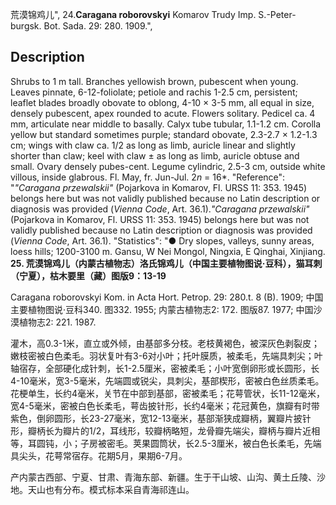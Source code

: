 荒漠锦鸡儿",
24.**Caragana roborovskyi** Komarov Trudy Imp. S.-Peter-burgsk. Bot. Sada. 29: 280. 1909.",

## Description
Shrubs to 1 m tall. Branches yellowish brown, pubescent when young. Leaves pinnate, 6-12-foliolate; petiole and rachis 1-2.5 cm, persistent; leaflet blades broadly obovate to oblong, 4-10 × 3-5 mm, all equal in size, densely pubescent, apex rounded to acute. Flowers solitary. Pedicel ca. 4 mm, articulate near middle to basally. Calyx tube tubular, 1.1-1.2 cm. Corolla yellow but standard sometimes purple; standard obovate, 2.3-2.7 × 1.2-1.3 cm; wings with claw ca. 1/2 as long as limb, auricle linear and slightly shorter than claw; keel with claw ± as long as limb, auricle obtuse and small. Ovary densely pubes-cent. Legume cylindric, 2.5-3 cm, outside white villous, inside glabrous. Fl. May, fr. Jun-Jul. 2*n* = 16*.
  "Reference": "*\"Caragana przewalskii\"* (Pojarkova in Komarov, Fl. URSS 11: 353. 1945) belongs here but was not validly published because no Latin description or diagnosis was provided (*Vienna Code*, Art. 36.1).*\"Caragana przewalskii\"* (Pojarkova in Komarov, Fl. URSS 11: 353. 1945) belongs here but was not validly published because no Latin description or diagnosis was provided (*Vienna Code*, Art. 36.1).
  "Statistics": "● Dry slopes, valleys, sunny areas, loess hills; 1200-3100 m. Gansu, W Nei Mongol, Ningxia, E Qinghai, Xinjiang.
**25. 荒漠锦鸡儿（内蒙古植物志）洛氏锦鸡儿（中国主要植物图说·豆科），猫耳刺（宁夏），枯木要里（藏）图版9：13-19**

Caragana roborovskyi Kom. in Acta Hort. Petrop. 29: 280.t. 8 (B). 1909; 中国主要植物图说·豆科340. 图332. 1955; 内蒙古植物志2: 172. 图版87. 1977; 中国沙漠植物志2: 221. 1987.

灌木，高0.3-1米，直立或外倾，由基部多分枝。老枝黄褐色，被深灰色剥裂皮；嫩枝密被白色柔毛。羽状复叶有3-6对小叶；托叶膜质，被柔毛，先端具刺尖；叶轴宿存，全部硬化成针刺，长1-2.5厘米，密被柔毛；小叶宽倒卵形或长圆形，长4-10毫米，宽3-5毫米，先端圆或锐尖，具刺尖，基部楔形，密被白色丝质柔毛。花梗单生，长约4毫米，关节在中部到基部，密被柔毛；花萼管状，长11-12毫米，宽4-5毫米，密被白色长柔毛，萼齿披针形，长约4毫米；花冠黄色，旗瓣有时带紫色，倒卵圆形，长23-27毫米，宽12-13毫米，基部渐狭成瓣柄，翼瓣片披针形，瓣柄长为瓣片的1/2，耳线形，较瓣柄略短，龙骨瓣先端尖，瓣柄与瓣片近相等，耳圆钝，小；子房被密毛。荚果圆筒状，长2.5-3厘米，被白色长柔毛，先端具尖头，花萼常宿存。花期5月，果期6-7月。

产内蒙古西部、宁夏、甘肃、青海东部、新疆。生于干山坡、山沟、黄土丘陵、沙地。天山也有分布。模式标本采自青海祁连山。
